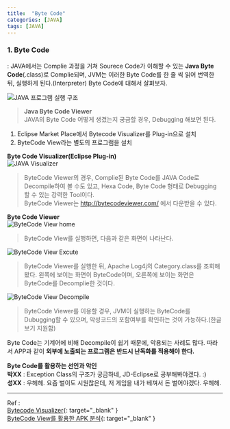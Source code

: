 ```yaml
---
title:  "Byte Code"
categories: [JAVA]
tags: [JAVA]
---
```


### 1. Byte Code    

: JAVA에서는 Complie 과정을 거쳐 Sourece Code가 이해할 수 있는 **Java Byte Code**(.class)로 Complie되며, JVM는 이러한 Byte Code를 한 줄 씩 읽어 번역한 뒤, 실행하게 된다.(Interpreter) Byte Code에 대해서 살펴보자.    

![JAVA 프로그램 실행 구조](https://parkmh04.github.io/images/JVM/JAVA_Excute_Structure.png)    

> **Java Byte Code Viewer**  
JAVA의 Byte Code 어떻게 생겼는지 궁금할 경우, Debugging 해보면 된다.  

1) Eclipse Market Place에서 Bytecode Visualizer를 Plug-in으로 설치  
2) ByteCode View라는 별도의 프로그램을 설치  

**Byte Code Visualizer(Eclipse Plug-in)**  
![JAVA Visualizer](https://parkmh04.github.io/images/JVM/BytecodeVisualizer.png)    

> ByteCode Viewer의 경우, Complie된 Byte Code를 JAVA Code로 Decompile하여 볼 수도 있고, Hexa Code, Byte Code 형태로 Debugging 할 수 있는 강력한 Tool이다.  
ByteCode Viewer는 http://bytecodeviewer.com/ 에서 다운받을 수 있다.    

**Byte Code Viewer**  
![ByteCode View home](https://parkmh04.github.io/images/JVM/BytecodeViewer_home.png)    

> ByteCode View를 실행하면, 다음과 같은 화면이 나타난다.  

![ByteCode View Excute](https://parkmh04.github.io/images/JVM/BytecodeViewer_Excute.png)    

> ByteCode Viewer를 실행한 뒤, Apache Log4j의 Category.class를 조회해봤다.  왼쪽에 보이는 화면이 ByteCode이며, 오른쪽에 보이는 화면은 ByteCode를 Decomplie한 것이다.    

![ByteCode View Decompile](https://parkmh04.github.io/images/JVM/BytecodeViewer_Decompile.png)    

> ByteCode Viewer를 이용할 경우, JVM이 실행하는 ByteCode를 Dubugging할 수 있으며, 악성코드의 포함여부를 확인하는 것이 가능하다.(한글 보기 지원함)  

Byte Code는 기계어에 비해 Decompile이 쉽기 때문에, 악용되는 사례도 많다. 따라서 APP과 같이 **외부에 노출되는 프로그램은 반드시 난독화를 적용해야 한다.**    

**Byte Code를 활용하는 선인과 악인**    
**박XX** : Exception Class의 구조가 궁금하네, JD-Eclipse로 공부해봐야겠다. :)  
**성XX** : 우헤헤. 요즘 벌이도 시원찮은데, 저 게임을 내가 베껴서 돈 벌어야겠다. 우헤헤.    

---

Ref :  
[Bytecode Visualizer](http://noentrypoint.blogspot.kr/2014/02/java-bytecode-debugging.html){: target="_blank" }    
[ByteCode View를 활용한 APK 분석](https://brunch.co.kr/@c4u/23){: target="_blank" }    